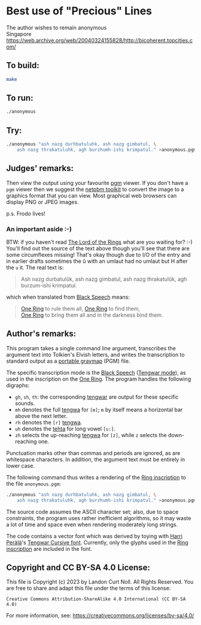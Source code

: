 # Best use of "Precious" Lines

The author wishes to remain anonymous  
Singapore  
<https://web.archive.org/web/20040324155828/http://bicoherent.topcities.com/>  

## To build:

```sh
make
```

## To run:

```sh
./anonymous
```

## Try:

```sh
./anonymous "ash nazg durhbatuluhk, ash nazg gimbatul, \
    ash nazg thrakatuluhk, agh burzhumh-ishi krimpatul." >anonymous.pgm
```

## Judges' remarks:

Then view the output using your favourite
[pgm](https://en.wikipedia.org/wiki/Netpbm#PGM_example) viewer.  If you don't
have a `pgm` viewer then we suggest the [netpbm
toolkit](https://netpbm.sourceforge.net) to convert the image to a graphics
format that you can view. Most graphical web browsers can display PNG or JPEG
images.

p.s. Frodo lives!

### An important aside :-)

BTW: if you haven't read [The Lord of the
Rings](https://en.wikipedia.org/wiki/The_Lord_of_the_Rings) what are you waiting for? :-)
You'll find out the source of the text above though you'll see that there are
some circumflexes missing! That's okay though due to I/O of the entry and in
earlier drafts sometimes the û with an umlaut had no umlaut but H after the `u`
it. The real text is:

> Ash nazg durbatulûk, ash nazg gimbatul, ash nazg thrakatulûk, agh
> burzum-ishi krimpatul.

which when translated from [Black
Speech](https://www.glyphweb.com/arda/b/blackspeech.html) means:

> [One Ring](https://www.glyphweb.com/arda/o/onering.html) to rule them all, [One
Ring](https://www.glyphweb.com/arda/o/onering.html) to find them,  
> [One Ring](https://www.glyphweb.com/arda/o/onering.html) to bring them all and in the darkness bind them.


## Author's remarks:

This program takes a single command line argument, transcribes the
argument text into Tolkien's Elvish letters, and writes the
transcription to standard output as a [portable
graymap](https://en.wikipedia.org/wiki/Netpbm#PGM_example) (PGM) file.

The specific transcription mode is the [Black
Speech](https://www.glyphweb.com/arda/b/blackspeech.html) ([Tengwar
mode](https://www.glyphweb.com/arda/t/tengwar.html)), as
used in the inscription on the [One
Ring](https://www.glyphweb.com/arda/o/onering.html). The program handles the
following digraphs:

- `gh`, `sh`, `th`: the corresponding
[tengwar](https://www.glyphweb.com/arda/t/tengwar.html) are output for these
specific sounds.
- `mh` denotes the full [tengwa](https://www.glyphweb.com/arda/t/tengwar.html)
for `[m]`; `m` by itself means a horizontal bar above the next letter.
- `rh` denotes the `[r]` [tengwa](https://www.glyphweb.com/arda/t/tengwar.html).
- `uh` denotes the [tehta](https://www.glyphweb.com/arda/t/tehtar.php) for long
vowel `[u:]`.
- `zh` selects the up-reaching
[tengwa](https://www.glyphweb.com/arda/t/tengwar.html) for `[z]`, while `z`
selects the down-reaching one.

Punctuation marks other than commas and periods are ignored, as are
whitespace characters. In addition, the argument text must be entirely
in lower case.

The following command thus writes a rendering of the [Ring
inscription](https://www.glyphweb.com/arda/r/ringinscription.html) to
the file `anonymous.pgm`:

```sh
./anonymous "ash nazg durhbatuluhk, ash nazg gimbatul, \
    ash nazg thrakatuluhk, agh burzhumh-ishi krimpatul." >anonymous.pgm
```

The source code assumes the ASCII character set; also, due to space
constraints, the program uses rather inefficient algorithms, so it may
waste a lot of time and space even when rendering moderately long
strings.

The code contains a vector font which was derived by toying with [Harri
Perälä](https://alboin.fi)'s [Tengwar Cursive
font](https://alboin.fi/tengwar.htm). Currently, only the glyphs used in the
[Ring inscription](https://www.glyphweb.com/arda/r/ringinscription.html) are
included in the font.

## Copyright and CC BY-SA 4.0 License:

This file is Copyright (c) 2023 by Landon Curt Noll.  All Rights Reserved.
You are free to share and adapt this file under the terms of this license:

    Creative Commons Attribution-ShareAlike 4.0 International (CC BY-SA 4.0)

For more information, see: https://creativecommons.org/licenses/by-sa/4.0/
